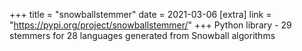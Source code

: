 +++
title = "snowballstemmer"
date = 2021-03-06
[extra]
link = "https://pypi.org/project/snowballstemmer/"
+++
Python library - 29 stemmers for 28 languages generated from Snowball algorithms

